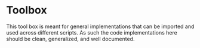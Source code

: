 # Toolbox
This tool box is meant for general implementations that can be imported and used across different scripts.
As such the code implementations here should be clean, generalized, and well documented.